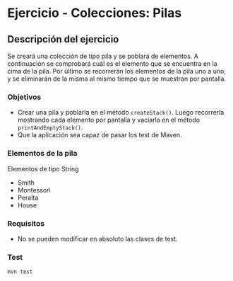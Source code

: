 # Ejercicio - Colecciones: Pilas
## Descripción del ejercicio
Se creará una colección de tipo pila y se poblará de elementos.
A continuación se comprobará cuál es el elemento que se encuentra en la cima de la pila.
Por último se recorrerán los elementos de la pila uno a uno, y se eliminarán de la misma al mismo tiempo que se muestran por pantalla.

### Objetivos
* Crear una pila y poblarla en el método ``createStack()``. Luego recorrerla mostrando cada elemento por pantalla y vaciarla en el método
  ``printAndEmptyStack()``.
* Que la aplicación sea capaz de pasar los test de Maven.

### Elementos de la pila
Elementos de tipo String
* Smith
* Montessori
* Peralta
* House

### Requisitos
* No se pueden modificar en absoluto las clases de test.

### Test

```
mvn test
```
